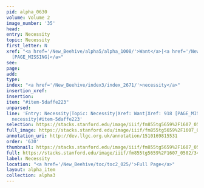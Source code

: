 ```yaml
---
pid: alpha_0630
volume: Volume 2
image_number: '35'
head: 
entry: Necessity
topic: Necessity
first_letter: N
xref: "<a href='/New_Beehive/alpha5/alpha_1008/'>Want</a>|<a href='/New_Beehive/toc/toc2_171/'>918
  [PAGE_MISSING]</a>"
see: 
page: 
add: 
type: 
index: "<a href='/New_Beehive/index3/index_2671/'>necessity</a>"
insertion_xref: 
insertion: 
item: "#item-5daffe223"
unparsed: 
line: 'Entry: Necessity|Topic: Necessity|Xref: Want|Xref: 918 [PAGE_MISSING]|Index:
  necessity|#item-5daffe223'
selection: https://stacks.stanford.edu/image/iiif/fm855tg5659%2F1607_0502/346,3993,2974,409/full/0/default.jpg
full_image: https://stacks.stanford.edu/image/iiif/fm855tg5659%2F1607_0502/full/full/0/default.jpg
annotation_uri: http://dev.llgc.org.uk/annotation/1510169815531
order: '630'
thumbnail: https://stacks.stanford.edu/image/iiif/fm855tg5659%2F1607_0502/346,3993,600,180/250,/0/default.jpg
full: https://stacks.stanford.edu/image/iiif/fm855tg5659%2F1607_0502/346,3993,2974,409/full/0/default.jpg
label: Necessity
location: "<a href='/New_Beehive/toc/toc2_025/'>Full Page</a>"
layout: alpha_item
collection: alpha3
---
```

